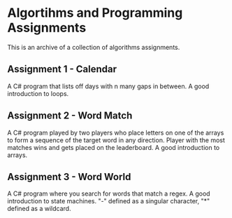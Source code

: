 # Algortihms and Programming Assignments
This is an archive of a collection of algorithms assignments.

## Assignment 1 - Calendar
A C# program that lists off days with n many gaps in between. A good
introduction to loops.

## Assignment 2 - Word Match
A C# program played by two players who place letters on one of the arrays to
form a sequence of the target word in any direction. Player with the most
matches wins and gets placed on the leaderboard. A good introduction to arrays.

## Assignment 3 - Word World
A C# program where you search for words that match a regex. A good introduction
to state machines. "-" defined as a singular character, "*" defined as a
wildcard.